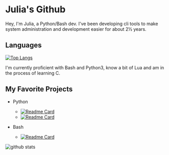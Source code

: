 # Julia's Github

Hey, I'm Julia, a Python/Bash dev. I've been developing cli tools to make system
administration and development easier for about 2½ years.

## Languages

[![Top Langs](https://github-readme-stats.vercel.app/api/top-langs/?username=anuraghazra&layout=compact&langs_count=3)](https://github.com/anuraghazra/github-readme-stats)

I'm currently proficient with Bash and Python3, know a bit of Lua and am in the
process of learning C.

## My Favorite Projects

- Python

  - [![Readme Card](https://github-readme-stats.vercel.app/api/pin/?username=anuraghazra&repo=devenv)](https://github.com/sudo-julia/devenv)
  - [![Readme Card](https://github-readme-stats.vercel.app/api/pin/?username=anuraghazra&repo=dnfo)](https://github.com/sudo-julia/dnfo)

- Bash
  - [![Readme Card](https://github-readme-stats.vercel.app/api/pin/?username=anuraghazra&repo=bin)](https://github.com/sudo-julia/bin)

![github stats](https://github-readme-stats.vercel.app/api?username=sudo-julia&show_icons=true&theme=gruvbox)
